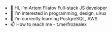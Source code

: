 - 👋 Hi, I’m Artem Filatov Full-stack JS developer
- 👀 I’m interested in programming, design, ui/ux
- 🌱 I’m currently learning PostgreSQL, AWS
- 📫 How to reach me - t.me/frozealex

<!---
froze0451/froze0451 is a ✨ special ✨ repository because its `README.md` (this file) appears on your GitHub profile.
You can click the Preview link to take a look at your changes.
--->
